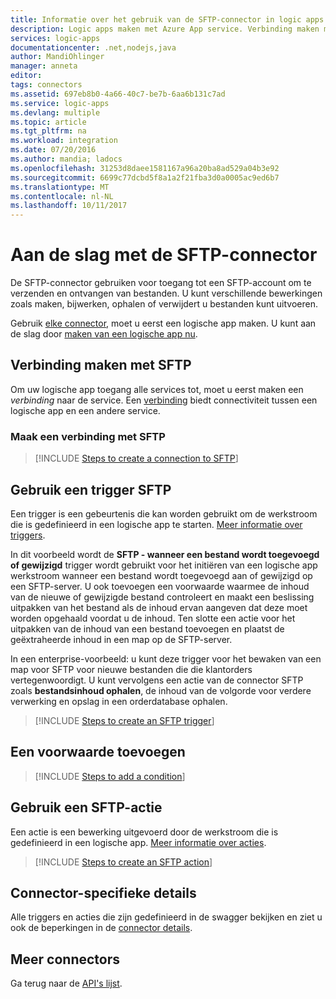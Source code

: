 ```yaml
---
title: Informatie over het gebruik van de SFTP-connector in logic apps | Microsoft Docs
description: Logic apps maken met Azure App service. Verbinding maken met SFTP-API voor het verzenden en ontvangen van bestanden. U kunt verschillende bewerkingen zoals maken, bijwerken, ophalen of verwijdert u bestanden kunt uitvoeren.
services: logic-apps
documentationcenter: .net,nodejs,java
author: MandiOhlinger
manager: anneta
editor: 
tags: connectors
ms.assetid: 697eb8b0-4a66-40c7-be7b-6aa6b131c7ad
ms.service: logic-apps
ms.devlang: multiple
ms.topic: article
ms.tgt_pltfrm: na
ms.workload: integration
ms.date: 07/20/2016
ms.author: mandia; ladocs
ms.openlocfilehash: 31253d8daee1581167a96a20ba8ad529a04b3e92
ms.sourcegitcommit: 6699c77dcbd5f8a1a2f21fba3d0a0005ac9ed6b7
ms.translationtype: MT
ms.contentlocale: nl-NL
ms.lasthandoff: 10/11/2017
---
```

# <a name="get-started-with-the-sftp-connector"></a>Aan de slag met de SFTP-connector
De SFTP-connector gebruiken voor toegang tot een SFTP-account om te verzenden en ontvangen van bestanden. U kunt verschillende bewerkingen zoals maken, bijwerken, ophalen of verwijdert u bestanden kunt uitvoeren.  

Gebruik [elke connector](apis-list.md), moet u eerst een logische app maken. U kunt aan de slag door [maken van een logische app nu](../logic-apps/logic-apps-create-a-logic-app.md).

## <a name="connect-to-sftp"></a>Verbinding maken met SFTP
Om uw logische app toegang alle services tot, moet u eerst maken een *verbinding* naar de service. Een [verbinding](connectors-overview.md) biedt connectiviteit tussen een logische app en een andere service.  

### <a name="create-a-connection-to-sftp"></a>Maak een verbinding met SFTP
> [!INCLUDE [Steps to create a connection to SFTP](../../includes/connectors-create-api-sftp.md)]
> 
> 

## <a name="use-an-sftp-trigger"></a>Gebruik een trigger SFTP
Een trigger is een gebeurtenis die kan worden gebruikt om de werkstroom die is gedefinieerd in een logische app te starten. [Meer informatie over triggers](../logic-apps/logic-apps-what-are-logic-apps.md#logic-app-concepts).  

In dit voorbeeld wordt de **SFTP - wanneer een bestand wordt toegevoegd of gewijzigd** trigger wordt gebruikt voor het initiëren van een logische app werkstroom wanneer een bestand wordt toegevoegd aan of gewijzigd op een SFTP-server. U ook toevoegen een voorwaarde waarmee de inhoud van de nieuwe of gewijzigde bestand controleert en maakt een beslissing uitpakken van het bestand als de inhoud ervan aangeven dat deze moet worden opgehaald voordat u de inhoud. Ten slotte een actie voor het uitpakken van de inhoud van een bestand toevoegen en plaatst de geëxtraheerde inhoud in een map op de SFTP-server. 

In een enterprise-voorbeeld: u kunt deze trigger voor het bewaken van een map voor SFTP voor nieuwe bestanden die die klantorders vertegenwoordigt.  U kunt vervolgens een actie van de connector SFTP zoals **bestandsinhoud ophalen**, de inhoud van de volgorde voor verdere verwerking en opslag in een orderdatabase ophalen.

> [!INCLUDE [Steps to create an SFTP trigger](../../includes/connectors-create-api-sftp-trigger.md)]
> 
> 

## <a name="add-a-condition"></a>Een voorwaarde toevoegen
> [!INCLUDE [Steps to add a condition](../../includes/connectors-create-api-sftp-condition.md)]
> 
> 

## <a name="use-an-sftp-action"></a>Gebruik een SFTP-actie
Een actie is een bewerking uitgevoerd door de werkstroom die is gedefinieerd in een logische app. [Meer informatie over acties](../logic-apps/logic-apps-what-are-logic-apps.md#logic-app-concepts).  

> [!INCLUDE [Steps to create an SFTP action](../../includes/connectors-create-api-sftp-action.md)]
> 
> 

## <a name="connector-specific-details"></a>Connector-specifieke details

Alle triggers en acties die zijn gedefinieerd in de swagger bekijken en ziet u ook de beperkingen in de [connector details](/connectors/sftpconnector/).

## <a name="more-connectors"></a>Meer connectors
Ga terug naar de [API's lijst](apis-list.md).